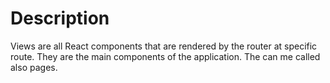 # Description

Views are all React components that are rendered by the router at specific route. They are the main components of the application. The can me called also pages.
